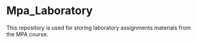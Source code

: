 # Mpa_Laboratory
This repository is used for storing laboratory assignments materials from the MPA course.
